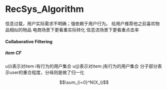 # RecSys_Algorithm

信息过载，用户实际需求不明确；强依赖于用户行为。
给用户推荐他之前喜欢物品相似的物品
电商场景下更看重实际转化
信息流场景下更看重点击率

#### Collaborative Filtering
##### item CF

u(i)表示对item i有行为的用户集合
u(j)表示对item j有行为的用户集合
分子部分表示user的重合程度，分母则是做了归一化

$$\sum_{i=0}^N{X_i}$$
